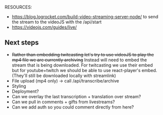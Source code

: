 RESOURCES:
  - https://blog.logrocket.com/build-video-streaming-server-node/ to send the stream to the videoJS with the /api/start
  - https://videojs.com/guides/live/

## Next steps

- ~~Rather than embedding twitcasting let's try to use videoJS to play the mp4 file we are currently archiving~~ Instead will need to embed the stream that is being downloaded. For twitcasting we use their embed but for youtube+twitch we should be able to use react-player's embed. (They'll still be downloaded locally with streamlink)
- File upload (mp4 only) -> call /api/transcribe/archive
- Styling
- Deployment?
- Can we overlay the last transcription + translation over stream?
- Can we pull in comments + gifts from livestreams?
- Can we add auth so you could comment directly from here?